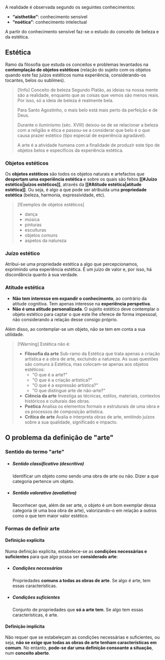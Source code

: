 A realidade é observada segundo os seguintes conhecimentos:
- **“aisthetike”**: conhecimento sensível
- **“noética”**: conhecimento intelectual

A partir do conhecimento sensível faz-se o estudo do conceito de beleza e da estética.

## Estética
Ramo da filosofia que estuda os conceitos e problemas levantados na **contemplação de objetos estéticos** (relação do sujeito com os objetos quando este faz juízos estéticos numa experiência, considerando-os tocantes, belos ou sublimes).

> [!Info] Conceito de beleza
> Segundo Platão, as ideias na nossa mente são a realidade, enquanto que as coisas que vemos são menos reais. Por isso, só a ideia de beleza é realmente bela.
> 
> Para Santo Agostinho, o mais belo está mais perto da perfeição e de Deus.
> 
> Durante o iluminismo (séc. XVIII) deixou-se de se relacionar a beleza com a religião e ética e passou-se a considerar que belo é o que causa prazer estético (tipo especial de experiência agradável).
> 
> A arte é a atividade humana com a finalidade de produzir este tipo de objetos belos e específicos da experiência estética.
### Objetos estéticos
Os **objetos estéticos** são todos os objetos naturais e artefactos que **despertam uma experiência estética** e sobre os quais são feitos **[[#Juízo estético|juízos estéticos]]**, através da **[[#Atitude estética|atitude estética]]**. Ou seja, é algo a que pode ser atribuída uma **propriedade estética** (beleza, harmonia, expressividade, etc).
>[!Exemplos de objetos estéticos]
>- dança
>- música
>- pinturas
>- esculturas
>- objetos comuns
>- aspetos da natureza

### Juízo estético
Atribui-se uma propriedade estética a algo que percepcionamos, exprimindo uma experiência estética. É um juízo de valor e, por isso, há discordância quanto à sua verdade.
### Atitude estética
- **Não tem interesse em expandir o conhecimento**, ao contrário da atitude cognitiva. Tem apenas interesse na **experiência perspetiva**.
- **Não é uma atitude personalizada**. O sujeito estético deve contemplar o objeto estético para captar o que este lhe oferece de forma impessoal, não considerando a relação desse consigo próprio.

Além disso, ao contemplar-se um objeto, não se tem em conta a sua utilidade.

>[!Warning] Estética não é:
> - **Filosofia da arte**
>	Sub-ramo da Estética que trata apenas a criação artística e a obra de arte, excluindo a natureza.
>	As suas questões são comuns à Estética, mas colocam-se apenas aos objetos estéticos:
>	- "O que é a arte?"
>	- "O que é a criação artística?"
>	- "O que é a expressão artística?"
>	- "O que distingue arte de não-arte?"
>- **Ciência da arte**
>	Investiga as técnicas, estilos, materiais, contextos históricos e culturais das obras.
>- **Poética**
>	Analisa os elementos formais e estruturais de uma obra e os processos de composição artística.
>- **Crítica de arte**
>	Avalia e interpreta obras de arte, emitindo juízos sobre a sua qualidade, significado e impacto.
## O problema da definição de "arte"
### Sentido do termo "arte"
- ##### Sentido classificativo (descritivo)
	Identificar um objeto como sendo uma obra de arte ou não. Dizer a que categoria pertence um objeto.
- ##### Sentido valorativo (avaliativo)
	Reconhecer que, além de ser arte, o objeto é um bom exemplar dessa categoria (é uma boa obra de arte), valorizando-o em relação a outros como o que tem maior valor estético.

### Formas de definir arte
#### Definição explícita
Numa definição explícita, estabelece-se as **condições necessárias e suficientes** para que algo possa ser **considerado arte**:
- ##### Condições necessárias
	Propriedades **comuns a todas as obras de arte**.
	Se algo é arte, tem essas características.
- ##### Condições suficientes
	Conjunto de propriedades que **só a arte tem**.
	Se algo tem essas características, é arte.
#### Definição implícita
Não requer que se estabeleçam as condições necessárias e suficientes, ou seja, **não se exige que todas as obras de arte tenham características em comum**.
No entanto, **pode-se dar uma definição consoante a situação**, num **conceito aberto**.

